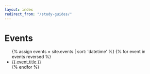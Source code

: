 ```yaml
---
layout: index
redirect_from: "/study-guides/"
---
```


# Events

<div>
  <ul>
    {% assign events = site.events | sort: 'datetime' %}
    {% for event in events reversed %}
    <li>
      <a href="{{ event.url | prepend: site.baseurl  }}">{{ event.title }}</a>
    </li>
    {% endfor %}
  </ul>
</div>
